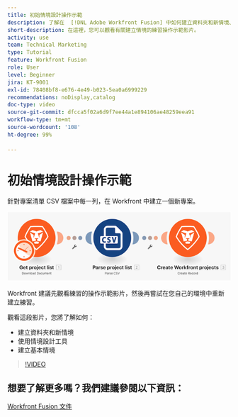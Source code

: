 ```yaml
---
title: 初始情境設計操作示範
description: 了解在  [!DNL Adobe Workfront Fusion] 中如何建立資料夾和新情境、使用情境設計工具以及建立基本情境。
short-description: 在這裡，您可以觀看有關建立情境的練習操作示範影片。
activity: use
team: Technical Marketing
type: Tutorial
feature: Workfront Fusion
role: User
level: Beginner
jira: KT-9001
exl-id: 78408bf8-e676-4e49-b023-5ea0a6999229
recommendations: noDisplay,catalog
doc-type: video
source-git-commit: dfcca5f02a6d9f7ee44a1e894106ae48259eea91
workflow-type: tm+mt
source-wordcount: '108'
ht-degree: 99%

---
```


# 初始情境設計操作示範

針對專案清單 CSV 檔案中每一列，在 Workfront 中建立一個新專案。

![影像顯示 Fusion 情境](assets/understand-the-basics-1.png)

Workfront 建議先觀看練習的操作示範影片，然後再嘗試在您自己的環境中重新建立練習。

觀看這段影片，您將了解如何：

* 建立資料夾和新情境
* 使用情境設計工具
* 建立基本情境

>[!VIDEO](https://video.tv.adobe.com/v/335261/?quality=12&learn=on&enablevpops)


## 想要了解更多嗎？我們建議參閱以下資訊：

[Workfront Fusion 文件](https://experienceleague.adobe.com/zh-hant/docs/workfront-fusion/using/get-started-with-fusion/understand-workfront-fusion/workfront-fusion-overview)
